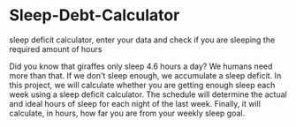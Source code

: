 # Sleep-Debt-Calculator
sleep deficit calculator, enter your data and check if you are sleeping the required amount of hours

Did you know that giraffes only sleep 4.6 hours a day? We humans need more than that. If we don't sleep enough,
we accumulate a sleep deficit. In this project, we will calculate whether you are getting enough 
sleep each week using a sleep deficit calculator. The schedule will determine the actual and ideal 
hours of sleep for each night of the last week. Finally, it will calculate, in hours, how far you are from your weekly sleep goal.
